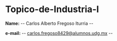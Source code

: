# Topico-de-Industria-I

**Name:** -- Carlos Alberto Fregoso Iturria --

**e-mail:** -- carlos.fregoso8429@alumnos.udg.mx --

